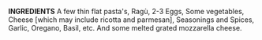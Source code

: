 **INGREDIENTS**
A few thin flat pasta's,
Ragù,
2-3 Eggs,
Some vegetables,
Cheese [which may include ricotta and parmesan],
Seasonings and Spices,
Garlic, 
Oregano, Basil, etc.
And some melted grated mozzarella cheese.